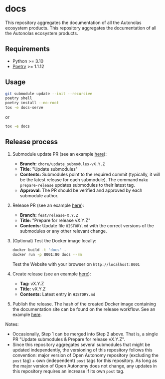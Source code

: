# docs

This repository aggregates the documentation of all the Autonolas ecosystem products. This repository aggregates the documentation of all the Autonolas ecosystem products.

## Requirements

* Python >= 3.10
* [Poetry](https://python-poetry.org/) >= 1.1.12

## Usage

```bash
git submodule update --init --recursive
poetry shell
poetry install --no-root
tox -e docs-serve
```

or

```bash
tox -e docs
```

## Release process

1. Submodule update PR (see an example [here](https://github.com/valory-xyz/docs/pull/27)):
    * **Branch:** `chore/update_submodules-vX.Y.Z`
    * **Title:** "Update submodules"
    * **Contents:** Submodules point to the required commit (typically, it will be the latest release for each submodule). The command `make prepare-release` updates submodules to their latest tag.
    * **Approval:** The PR should be verified and approved by each submodule author.

2. Release PR (see an example [here](https://github.com/valory-xyz/docs/pull/28)):
   * **Branch:** `feat/release-X.Y.Z`
   * **Title:** "Prepare for release vX.Y.Z"
   * **Contents:** Update file `HISTORY.md` with the correct versions of the submodules or any other relevant change.

3. (Optional) Test the Docker image locally:

    ```bash
    docker build -t 'docs' .
    docker run -p 8001:80 docs --rm 
    ```

    Test the Website with your browser on `http://localhost:8001`

3. Create release (see an example [here](https://github.com/valory-xyz/docs/releases/tag/v0.10.0)):
   * **Tag:** vX.Y.Z
   * **Title:** vX.Y.Z
   * **Contents:** Latest entry in `HISTORY.md`

4. Publish the release. The hash of the created Docker image containing the documentation site can be found on the release workflow. See an example [here](https://github.com/valory-xyz/docs/actions/runs/4536574834/jobs/7993431764#step:8:24).

Notes:

* Occasionally, Step 1 can be merged into Step 2 above. That is, a single PR "Update submodules & Prepare for release vX.Y.Z".
* Since this repository aggregates several submodules that might be updated independently, the versioning of this repository follows this convention: major version of Open Autonomy repository (excluding the `post` tag) + own (independent) `post` tags for this repository. As long as the major version of Open Autonomy does not change, any updates in this repository requires an increase if its own `post` tag.
